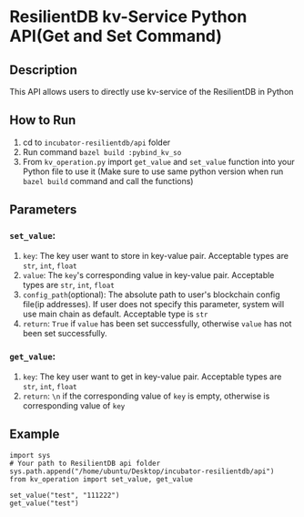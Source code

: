 # ResilientDB kv-Service Python API(Get and Set Command)

## Description
This API allows users to directly use kv-service of the ResilientDB in Python

## How to Run
1. cd to `incubator-resilientdb/api` folder
2. Run command `bazel build :pybind_kv_so`
3. From `kv_operation.py` import `get_value` and `set_value` function into your Python file to use it (Make sure to use same python version when run `bazel build` command and call the functions)

## Parameters
### `set_value`:
1. `key`: The key user want to store in key-value pair. Acceptable types are `str`, `int`, `float`
2. `value`: The `key`'s corresponding value in key-value pair. Acceptable types are `str`, `int`, `float`
3. `config_path`(optional): The absolute path to user's blockchain config file(ip addresses). If user does not specify this parameter, system will use main chain as default. Acceptable type is `str`
4. `return`: `True` if `value` has been set successfully, otherwise `value` has not been set successfully.
### `get_value`:
1. `key`: The key user want to get in key-value pair. Acceptable types are `str`, `int`, `float`
2. `return`: `\n` if the corresponding value of `key` is empty, otherwise is corresponding value of `key`


## Example
```angular2html
import sys
# Your path to ResilientDB api folder
sys.path.append("/home/ubuntu/Desktop/incubator-resilientdb/api")
from kv_operation import set_value, get_value

set_value("test", "111222")
get_value("test")
```